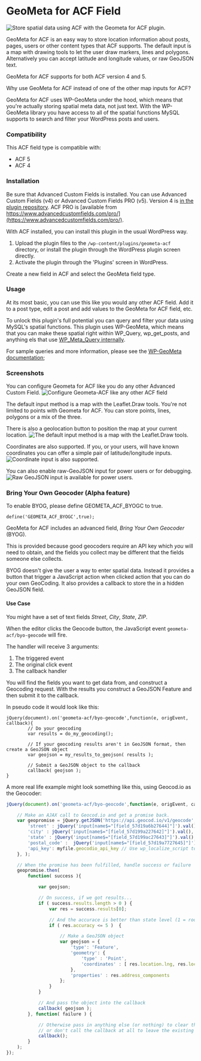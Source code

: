 # GeoMeta for ACF Field
![Store spatial data using ACF with the Geometa for ACF plugin.](assets/banner-1544x500.png)

GeoMeta for ACF is an easy way to store location information about posts, pages,
users or other content types that ACF supports. The default input is a map
with drawing tools to let the user draw markers, lines and polygons.
Alternatively you can accept latitude and longitude values, or raw GeoJSON
text.

GeoMeta for ACF supports for both ACF version 4  and 5.

Why use GeoMeta for ACF instead of one of the other map inputs for ACF?

GeoMeta for ACF uses WP-GeoMeta under the hood, which means that you're
actually storing spatial meta data, not just text. With the WP-GeoMeta library
you have access to all of the spatial functions MySQL supports to search and
filter your WordPress posts and users.

### Compatibility

This ACF field type is compatible with:
* ACF 5
* ACF 4

### Installation

Be sure that Advanced Custom Fields is installed. You can use Advanced Custom
Fields (v4) or Advanced Custom Fields PRO (v5). Version 4 is [in the
plugin repository](https://wordpress.org/plugins/advanced-custom-fields/). ACF
PRO is [available from
https://www.advancedcustomfields.com/pro/](https://www.advancedcustomfields.com/pro/).

With ACF installed, you can install this plugin in the usual WordPress way.

1. Upload the plugin files to the `/wp-content/plugins/geometa-acf` directory,
	or install the plugin through the WordPress plugin screen directly.
2. Activate the plugin through the 'Plugins' screen in WordPress.

Create a new field in ACF and select the GeoMeta field type.

### Usage

At its most basic, you can use this like you would any other ACF field. Add it to a post type, edit a post and add values to the GeoMeta for ACF field, etc.

To unlock this plugin's full potential you can query and filter your data using MySQL's spatial functions. This plugin uses WP-GeoMeta, which means that you can make these spatial right within WP_Query, wp_get_posts, and anything els that use [WP_Meta_Query internally](https://codex.wordpress.org/Class_Reference/WP_Meta_Query).

For sample queries and more information, please see the [WP-GeoMeta
documentation](https://github.com/cimburadotcom/wp-geometa);

### Screenshots

You can configure Geometa for ACF like you do any other Advanced Custom Field.
![Configure Geometa-ACF like any other ACF field](assets/screenshot-1.png)

The default input method is a map with the Leaflet.Draw tools. You're not limited to points
with Geometa for ACF. You can store points, lines, polygons or a mix of the three.

There is also a geolocation button to position the map at your current location.
![The default input method is a map with the Leaflet.Draw tools.](assets/screenshot-2.png)

Coordinates are also supported. If you, or your users, will have known coordinates you can offer
a simple pair of latitude/longitude inputs.
![Coordinate input is also supported.](assets/screenshot-3.png)

You can also enable raw-GeoJSON input for power users or for debugging.
![Raw GeoJSON input is available for power users.](assets/screenshot-4.png)






### Bring Your Own Geocoder (Alpha feature)

To enable BYOG, please define GEOMETA_ACF_BYOGC to true.

```
define('GEOMETA_ACF_BYOGC',true);
```

GeoMeta for ACF includes an advanced field, *Bring Your Own Geocoder* (BYOG).

This is provided because good geocoders require an API key which *you* will need to obtain, and the fields you
collect may be different that the fields someone else collects.

BYOG doesn't give the user a way to enter spatial data. Instead it provides a button that trigger a JavaScript
action when clicked action that you can do your own GeoCoding. It also provides a callback to store the in a
hidden GeoJSON field.

#### Use Case

You might have a set of text fields *Street*, *City*, *State*, *ZIP*.

When the editor clicks the Geocode button, the JavaScript event `geometa-acf/byo-geocode` will fire.

The handler will receive 3 arguments:
 1. The triggered event
 2. The original click event
 3. The callback handler

You will find the fields you want to get data from, and construct a Geocoding request. With the results
you construct a GeoJSON Feature and then submit it to the callback.


In pseudo code it would look like this:
```
jQuery(document).on('geometa-acf/byo-geocode',function(e, origEvent, callback){
		// Do your geocoding
		var results = do_my_geocoding();

		// If your geocoding results aren't in GeoJSON format, then create a GeoJSON object
		var geojson = my_results_to_geojson( results );

		// Submit a GeoJSON object to the callback
		callback( geojson );
}
```


A more real life example might look something like this, using Geocod.io as the Geocoder:

```js
jQuery(document).on('geometa-acf/byo-geocode',function(e, origEvent, callback){

	// Make an AJAX call to Geocod.io and get a promise back.
 	var geopromise = jQuery.getJSON('https://api.geocod.io/v1/geocode', {
		'street' : jQuery('input[name$="[field_57d19a6b27644]"]').val(),
		'city' : jQuery('input[name$="[field_57d199a227642]"]').val(),
		'state' : jQuery('input[name$="[field_57d199ac27643]"]').val(),
		'postal_code' :  jQuery('input[name$="[field_57d19a7727645]"]').val(),
 		'api_key': myfile.geocodio_api_key // Use wp_localize_script to not hard code your API key into your JavaScript!
 	}, );

	// When the promise has been fulfilled, handle success or failure
	geopromise.then(
		function( success ){

			var geojson;

			// On success, if we got results...
			if ( success.results.length > 0 ) {
				var res = success.results[0];

				// And the accurace is better than state level (1 = rooftop, 5 = city level, 6 = statelevel)
				if ( res.accuracy <= 5 )  {

					// Make a GeoJSON object
					var geojson = {
						'type': 'Feature',
						'geometry': {
							'type' : 'Point',
							'coordinates' : [ res.location.lng, res.location.lat ]
						},
						'properties' : res.address_components
					};
				}
			}

			// And pass the object into the callback
			callback( geojson );
		}, function( failure ) {

			// Otherwise pass in anything else (or nothing) to clear the current value,
			// or don't call the callback at all to leave the existing result in place
			callback();
		}
	);
});
```
